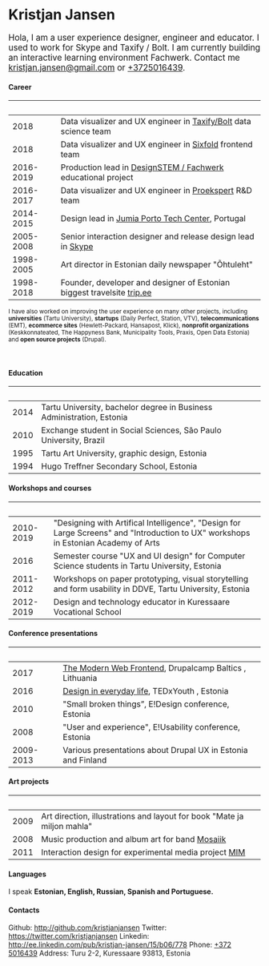 # Kristjan Jansen

<big>Hola, I am a user experience designer, engineer and educator. I used to work for Skype and Taxify&nbsp;/&nbsp;Bolt. I am currently building an interactive learning environment Fachwerk. Contact me kristjan.jansen@gmail.com or [+3725016439](tel:+3725016439).</big>

#### Career

&nbsp; | &nbsp;
--- | ---
2018 | Data visualizer and UX engineer in [Taxify/Bolt](https://bolt.eu) data science team
2018 | Data visualizer and UX engineer in [Sixfold](https://sixfold.com/) frontend team
2016-2019 | Production lead in [DesignSTEM / Fachwerk](https://designstem.github.io/fachwerk) educational project
2016-2017 | Data visualizer and UX engineer in [Proekspert](https://proekspert.ee/) R&D team
2014-2015 | Design lead in [Jumia Porto Tech Center](https://www.linkedin.com/company/porto-tech-center), Portugal
2005-2008 | Senior interaction designer and release design lead in [Skype](http://skype.com/) 
1998-2005 | Art director in Estonian daily newspaper "Õhtuleht"
1998-2018 | Founder, developer and designer of Estonian biggest travelsite [trip.ee](https://trip.ee)

<small>I have also worked on improving the user experience on many other projects, including **universities** (Tartu University), **startups** (Daily Perfect, Station, VTV), **telecommunications** (EMT), **ecommerce sites** (Hewlett-Packard, Hansapost, Klick), **nonprofit organizations** (Keskkonnateated, The Happyness Bank, Municipality Tools, Praxis, Open Data Estonia) and **open source projects** (Drupal).</small>

<br>


#### Education

&nbsp; | &nbsp; 
--- | ---
2014 | Tartu University, bachelor degree in Business Administration, Estonia
2010 | Exchange student in Social Sciences, São Paulo University, Brazil 
1995 | Tartu Art University, graphic design, Estonia
1994 | Hugo Treffner Secondary School, Estonia 

#### Workshops and courses

&nbsp; | &nbsp;
--- | ---
2010-2019 | "Designing with Artifical Intelligence", "Design for Large Screens" and "Introduction to UX" workshops in Estonian Academy of Arts
2016 | Semester course "UX and UI design" for Computer Science students in Tartu University, Estonia
2011-2012 | Workshops on paper prototyping, visual storytelling and form usability in DDVE, Tartu University, Estonia
2012-2019 | Design and technology educator in Kuressaare Vocational School

#### Conference presentations

&nbsp; | &nbsp;
--- | ---
2017 | [The Modern Web Frontend](https://kristjanjansen.github.io/vilnius/), Drupalcamp Baltics , Lithuania
2016 | [Design in everyday life](https://www.youtube.com/watch?v=YtQJIioQ4-k), TEDxYouth , Estonia
2010 | "Small broken things”, E!Design conference, Estonia
2008 | "User and experience", E!Usability conference, Estonia
2009-2013 | Various presentations about Drupal UX in Estonia and Finland

#### Art projects

&nbsp; | &nbsp;
--- | ---
2009 | Art direction, illustrations and layout for book "Mate ja miljon mahla"
2008 | Music production and album art for band [Mosaiik](http://mosaiik.bandcamp.com)
2011 | Interaction design for experimental media project [MIM](http://www.mimproject.org/)

#### Languages

I speak **Estonian, English, Russian, Spanish and Portuguese.**

#### Contacts

Github: http://github.com/kristjanjansen
Twitter: https://twitter.com/kristjanjansen
Linkedin: http://ee.linkedin.com/pub/kristjan-jansen/15/b06/778
Phone: [+372 5016439](tel:+3725016439)
Address: Turu 2-2, Kuressaare 93813, Estonia

